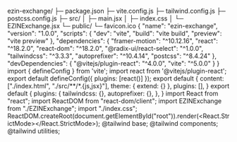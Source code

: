 ezin-exchange/
├─ package.json
├─ vite.config.js
├─ tailwind.config.js
├─ postcss.config.js
├─ src/
│   ├─ main.jsx
│   ├─ index.css
│   └─ EZINExchange.jsx
└─ public/
    └─ favicon.ico
    {
  "name": "ezin-exchange",
  "version": "1.0.0",
  "scripts": {
    "dev": "vite",
    "build": "vite build",
    "preview": "vite preview"
  },
  "dependencies": {
    "framer-motion": "^10.12.16",
    "react": "^18.2.0",
    "react-dom": "^18.2.0",
    "@radix-ui/react-select": "^1.0.0",
    "tailwindcss": "^3.3.3",
    "autoprefixer": "^10.4.14",
    "postcss": "^8.4.24"
  },
  "devDependencies": {
    "@vitejs/plugin-react": "^4.0.0",
    "vite": "^5.0.0"
  }
}
import { defineConfig } from 'vite';
import react from '@vitejs/plugin-react';
export default defineConfig({ plugins: [react()] });
export default {
  content: ["./index.html", "./src/**/*.{js,jsx}"],
  theme: { extend: {} },
  plugins: [],
}
export default { plugins: { tailwindcss: {}, autoprefixer: {}, }, }
import React from "react";
import ReactDOM from "react-dom/client";
import EZINExchange from "./EZINExchange";
import "./index.css";
ReactDOM.createRoot(document.getElementById("root")).render(<React.StrictMode><EZINExchange /></React.StrictMode>);
@tailwind base;
@tailwind components;
@tailwind utilities;
